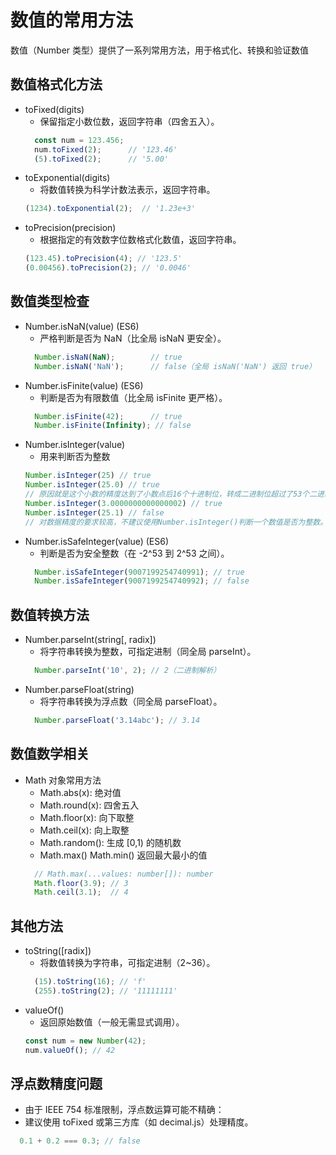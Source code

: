 # 数值的常用方法
数值（Number 类型）提供了一系列常用方法，用于格式化、转换和验证数值

## 数值格式化方法
* toFixed(digits) 
  - 保留指定小数位数，返回字符串（四舍五入）。
  ```js
    const num = 123.456;
    num.toFixed(2);      // '123.46'
    (5).toFixed(2);      // '5.00'
  ```
* toExponential(digits)
  - 将数值转换为科学计数法表示，返回字符串。
  ```js
  (1234).toExponential(2);  // '1.23e+3'
  ```
* toPrecision(precision)
  - 根据指定的有效数字位数格式化数值，返回字符串。
  ```js
  (123.45).toPrecision(4); // '123.5'
  (0.00456).toPrecision(2); // '0.0046'
  ```

## 数值类型检查
* Number.isNaN(value) (ES6)
  - 严格判断是否为 NaN（比全局 isNaN 更安全）。
  ```js
    Number.isNaN(NaN);        // true
    Number.isNaN('NaN');      // false（全局 isNaN('NaN') 返回 true）
  ```
* Number.isFinite(value) (ES6)
  - 判断是否为有限数值（比全局 isFinite 更严格）。
  ```js
    Number.isFinite(42);      // true
    Number.isFinite(Infinity); // false
  ```
* Number.isInteger(value) 
   - 用来判断否为整数
    ```js
    Number.isInteger(25) // true
    Number.isInteger(25.0) // true
    // 原因就是这个小数的精度达到了小数点后16个十进制位，转成二进制位超过了53个二进制位，导致最后的那个2被丢弃了
    Number.isInteger(3.0000000000000002) // true
    Number.isInteger(25.1) // false
    // 对数据精度的要求较高，不建议使用Number.isInteger()判断一个数值是否为整数。
    ```
* Number.isSafeInteger(value) (ES6)
  - 判断是否为安全整数（在 -2^53 到 2^53 之间）。
  ```js
    Number.isSafeInteger(9007199254740991); // true
    Number.isSafeInteger(9007199254740992); // false
  ```

## 数值转换方法
* Number.parseInt(string[, radix])
  - 将字符串转换为整数，可指定进制（同全局 parseInt）。
  ```js
    Number.parseInt('10', 2); // 2（二进制解析）
  ```
* Number.parseFloat(string)
  - 将字符串转换为浮点数（同全局 parseFloat）。
  ```js
    Number.parseFloat('3.14abc'); // 3.14
  ```

## 数值数学相关
* Math 对象常用方法
  - Math.abs(x): 绝对值
  - Math.round(x): 四舍五入
  - Math.floor(x): 向下取整
  - Math.ceil(x): 向上取整
  - Math.random(): 生成 [0,1) 的随机数
  - Math.max() Math.min() 返回最大最小的值
  ```js
    // Math.max(...values: number[]): number
    Math.floor(3.9); // 3
    Math.ceil(3.1);  // 4
  ```

## 其他方法
* toString([radix])
  - 将数值转换为字符串，可指定进制（2~36）。
  ```js
    (15).toString(16); // 'f'
    (255).toString(2); // '11111111'
  ```
* valueOf()
  - 返回原始数值（一般无需显式调用）。
  ```js
  const num = new Number(42);
  num.valueOf(); // 42
  ```

## 浮点数精度问题
  - 由于 IEEE 754 标准限制，浮点数运算可能不精确：
  - 建议使用 toFixed 或第三方库（如 decimal.js）处理精度。
  ```js
    0.1 + 0.2 === 0.3; // false
  ```
